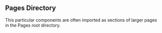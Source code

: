 ## Pages Directory

This particular components are often imported as sections of larger pages in the Pages root directory.
